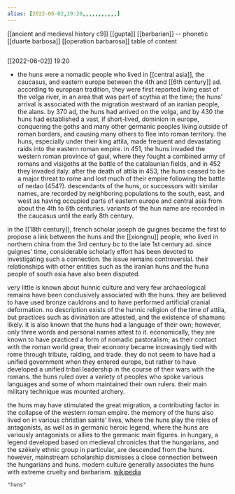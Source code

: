 ```yaml
---
alias: [2022-06-02,19:20,,,,,,,,,,,]
---
```

[[ancient and medieval history c9]] [[gupta]] [[barbarian]] -- phonetic [[duarte barbosa]] [[operation barbarosa]]
table of content
```toc
```

[[2022-06-02]] 19:20
- the huns were a nomadic people who lived in [[central asia]], the caucasus, and eastern europe between the 4th and [[6th century]] ad. according to european tradition, they were first reported living east of the volga river, in an area that was part of scythia at the time; the huns' arrival is associated with the migration westward of an iranian people, the alans. by 370 ad, the huns had arrived on the volga, and by 430 the huns had established a vast, if short-lived, dominion in europe, conquering the goths and many other germanic peoples living outside of roman borders, and causing many others to flee into roman territory. the huns, especially under their king attila, made frequent and devastating raids into the eastern roman empire. in 451, the huns invaded the western roman province of gaul, where they fought a combined army of romans and visigoths at the battle of the catalaunian fields, and in 452 they invaded italy. after the death of attila in 453, the huns ceased to be a major threat to rome and lost much of their empire following the battle of nedao (454?). descendants of the huns, or successors with similar names, are recorded by neighboring populations to the south, east, and west as having occupied parts of eastern europe and central asia from about the 4th to 6th centuries. variants of the hun name are recorded in the caucasus until the early 8th century.

in the [[18th century]], french scholar joseph de guignes became the first to propose a link between the huns and the [[xiongnu]] people, who lived in northern china from the 3rd century bc to the late 1st century ad. since guignes' time, considerable scholarly effort has been devoted to investigating such a connection. the issue remains controversial. their relationships with other entities such as the iranian huns and the huna people of south asia have also been disputed.

very little is known about hunnic culture and very few archaeological remains have been conclusively associated with the huns. they are believed to have used bronze cauldrons and to have performed artificial cranial deformation. no description exists of the hunnic religion of the time of attila, but practices such as divination are attested, and the existence of shamans likely. it is also known that the huns had a language of their own; however, only three words and personal names attest to it. economically, they are known to have practiced a form of nomadic pastoralism; as their contact with the roman world grew, their economy became increasingly tied with rome through tribute, raiding, and trade. they do not seem to have had a unified government when they entered europe, but rather to have developed a unified tribal leadership in the course of their wars with the romans. the huns ruled over a variety of peoples who spoke various languages and some of whom maintained their own rulers. their main military technique was mounted archery.

the huns may have stimulated the great migration, a contributing factor in the collapse of the western roman empire. the memory of the huns also lived on in various christian saints' lives, where the huns play the roles of antagonists, as well as in germanic heroic legend, where the huns are variously antagonists or allies to the germanic main figures. in hungary, a legend developed based on medieval chronicles that the hungarians, and the székely ethnic group in particular, are descended from the huns. however, mainstream scholarship dismisses a close connection between the hungarians and huns. modern culture generally associates the huns with extreme cruelty and barbarism.
[wikipedia](https://en.wikipedia.org/wiki/huns)
```query
"huns"
```